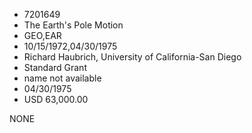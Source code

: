 * 7201649
* The Earth's Pole Motion
* GEO,EAR
* 10/15/1972,04/30/1975
* Richard Haubrich, University of California-San Diego
* Standard Grant
*   name not available
* 04/30/1975
* USD 63,000.00

NONE